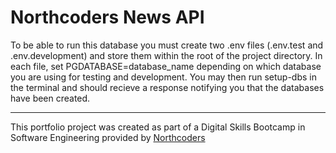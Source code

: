 # Northcoders News API

To be able to run this database you must create two .env files (.env.test and .env.development) and store them within the root of the project directory. In each file, set PGDATABASE=database_name depending on which database you are using for testing and development.
You may then run setup-dbs in the terminal and should recieve a response notifying you that the databases have been created. 




--- 

This portfolio project was created as part of a Digital Skills Bootcamp in Software Engineering provided by [Northcoders](https://northcoders.com/)
